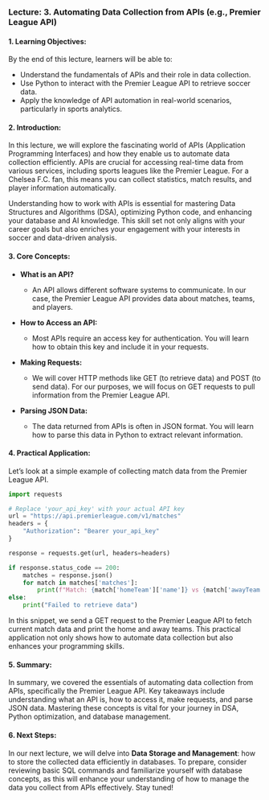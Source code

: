 ### Lecture: 3. Automating Data Collection from APIs (e.g., Premier League API)

#### 1. Learning Objectives:
By the end of this lecture, learners will be able to:
- Understand the fundamentals of APIs and their role in data collection.
- Use Python to interact with the Premier League API to retrieve soccer data.
- Apply the knowledge of API automation in real-world scenarios, particularly in sports analytics.

#### 2. Introduction:
In this lecture, we will explore the fascinating world of APIs (Application Programming Interfaces) and how they enable us to automate data collection efficiently. APIs are crucial for accessing real-time data from various services, including sports leagues like the Premier League. For a Chelsea F.C. fan, this means you can collect statistics, match results, and player information automatically.

Understanding how to work with APIs is essential for mastering Data Structures and Algorithms (DSA), optimizing Python code, and enhancing your database and AI knowledge. This skill set not only aligns with your career goals but also enriches your engagement with your interests in soccer and data-driven analysis.

#### 3. Core Concepts:
- **What is an API?**
  - An API allows different software systems to communicate. In our case, the Premier League API provides data about matches, teams, and players.
  
- **How to Access an API:**
  - Most APIs require an access key for authentication. You will learn how to obtain this key and include it in your requests.
  
- **Making Requests:**
  - We will cover HTTP methods like GET (to retrieve data) and POST (to send data). For our purposes, we will focus on GET requests to pull information from the Premier League API.

- **Parsing JSON Data:**
  - The data returned from APIs is often in JSON format. You will learn how to parse this data in Python to extract relevant information.

#### 4. Practical Application:
Let’s look at a simple example of collecting match data from the Premier League API.

```python
import requests

# Replace 'your_api_key' with your actual API key
url = "https://api.premierleague.com/v1/matches"
headers = {
    "Authorization": "Bearer your_api_key"
}

response = requests.get(url, headers=headers)

if response.status_code == 200:
    matches = response.json()
    for match in matches['matches']:
        print(f"Match: {match['homeTeam']['name']} vs {match['awayTeam']['name']}")
else:
    print("Failed to retrieve data")
```

In this snippet, we send a GET request to the Premier League API to fetch current match data and print the home and away teams. This practical application not only shows how to automate data collection but also enhances your programming skills.

#### 5. Summary:
In summary, we covered the essentials of automating data collection from APIs, specifically the Premier League API. Key takeaways include understanding what an API is, how to access it, make requests, and parse JSON data. Mastering these concepts is vital for your journey in DSA, Python optimization, and database management.

#### 6. Next Steps:
In our next lecture, we will delve into **Data Storage and Management**: how to store the collected data efficiently in databases. To prepare, consider reviewing basic SQL commands and familiarize yourself with database concepts, as this will enhance your understanding of how to manage the data you collect from APIs effectively. Stay tuned!